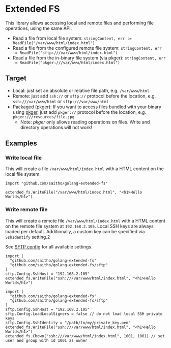 # Extended FS

This library allows accessing local and remote files and performing file operations, using the same API.

* Read a file from local file system: `stringContent, err := ReadFile("/var/www/html/index.html")`
* Read a file from the configured remote file system: `stringContent, err := ReadFile("sftp:///var/www/html/index.html")`
* Read a file from the in-binary file system (via pkger): `stringContent, err := ReadFile("pkger:///var/www/html/index.html")`

## Target

* Local: just set an absolute or relative file path, e.g. `/var/www/html`
* Remote: just add `ssh://` or `sftp://` protocol before the location, e.g. `ssh:///var/www/html` or `sftp:///var/www/html`
* Packaged (pkger): If you want to access files bundled with your binary using [pkger](https://github.com/markbates/pkger), just add `pkger://` protocol before the location, e.g. `pkger:///resources/file.jpg`
  * Note: _pkger_ only allows reading operations on files. Write and directory operations will not work!

## Examples

### Write local file

This will create a file `/var/www/html/index.html` with a HTML content on the local file system.

```golang
import "github.com/saitho/golang-extended-fs"

extended_fs.WriteFile("/var/www/html/index.html", "<h1>Hello World</h1>")
```

### Write remote file

This will create a remote file `/var/www/html/index.html` with a HTML content on the remote file system at `192.168.2.105`.
Local SSH keys are always loaded per default. Additionally, a custom key can be specified via `SshIdentify` setting.2

See [SFTP config](./sftp/config.go) for all available settings.

```golang
import (
  "github.com/saitho/golang-extended-fs"
  "github.com/saitho/golang-extended-fs/sftp"
)
sftp.Config.SshHost = "192.168.2.105"
extended_fs.WriteFile("ssh:///var/www/html/index.html", "<h1>Hello World</h1>")
```

```golang
import (
  "github.com/saitho/golang-extended-fs"
  "github.com/saitho/golang-extended-fs/sftp"
)
sftp.Config.SshHost = "192.168.2.105"
sftp.Config.LoadLocalSigners = false // do not load local SSH private keys
sftp.Config.SshIdentity = "/path/to/my/private_key.pem"
extended_fs.WriteFile("ssh:///var/www/html/index.html", "<h1>Hello World</h1>")
extended_fs.Chown("ssh:///var/www/html/index.html", 1001, 1001) // set user and group with id 1001 as owner
```
